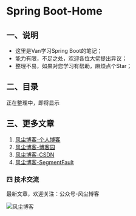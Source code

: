 # Spring Boot-Home

## 一、说明
- 这里是Van学习Spring Boot的笔记；
- 能力有限，不足之处，欢迎各位大佬提出异议；
- 整理不易，如果对您学习有帮助，麻烦点个Star；

## 二、目录

正在整理中，即将显示

## 三、更多文章

1. [风尘博客-个人博客](https://www.dustyblog.cn/)
1. [风尘博客-博客园](https://www.cnblogs.com/vandusty)
1. [风尘博客-CSDN](https://blog.csdn.net/weixin_42036952)
1. [风尘博客-SegmentFault](https://segmentfault.com/u/dustyblog)




### 四 技术交流

最新文章，欢迎关注：公众号-风尘博客

![风尘博客](https://github.com/vanDusty/SpringBoot-Home/blob/master/dusty_blog.png?raw=true)